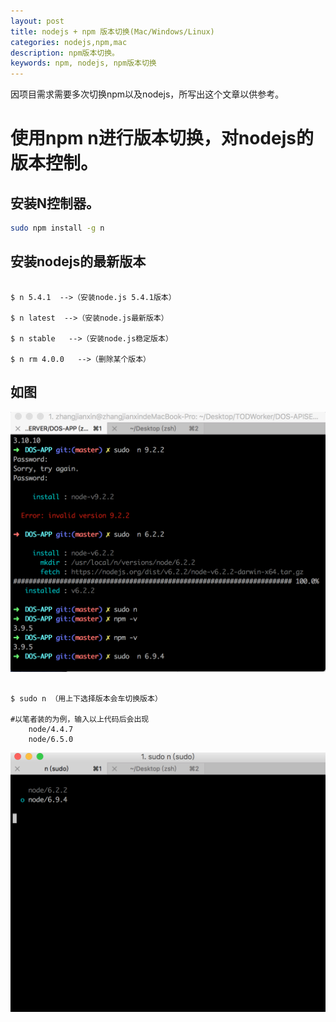 ```yaml
---
layout: post
title: nodejs + npm 版本切换(Mac/Windows/Linux)
categories: nodejs,npm,mac
description: npm版本切换。
keywords: npm, nodejs, npm版本切换
---
```


因项目需求需要多次切换npm以及nodejs，所写出这个文章以供参考。

# 使用npm n进行版本切换，对nodejs的版本控制。

## 安装N控制器。
```bash
sudo npm install -g n
```
## 安装nodejs的最新版本

```text

$ n 5.4.1  -->（安装node.js 5.4.1版本）

$ n latest  -->（安装node.js最新版本）

$ n stable   -->（安装node.js稳定版本）

$ n rm 4.0.0   -->（删除某个版本）

```
## 如图


![此处输入图片的描述](/images/blog/QQ20170615-215055@2x.png)



```text

$ sudo n （用上下选择版本会车切换版本）

#以笔者装的为例，输入以上代码后会出现
    node/4.4.7
    node/6.5.0

```
![此处输入图片的描述](/images/QQ20170615-214859@2x.png)

